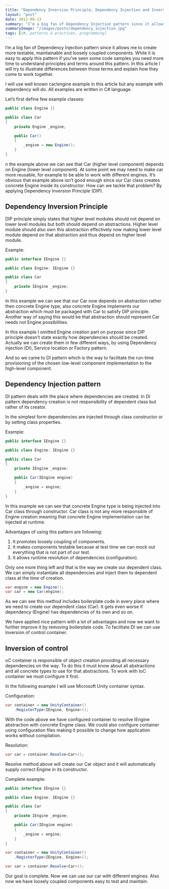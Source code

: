 ```yaml
---
title: "Dependency Inversion Principle, Dependency Injection and Inversion Of Control"
layout: "post"
date: 2012-09-13
summary: "I’m a big fan of Dependency Injection pattern since it allows me to create more testable, maintainable and loosely coupled components. While it is easy to apply this pattern if you’ve seen some code samples you need more time to understand principles and terms around this pattern. In this article I will try to illustrate differences between those terms and explain how they come to work together."
summaryImage: "/images/posts/dependency_injection.jpg"
tags: [c#, patterns & practices, programming]
---
```


I’m a big fan of Dependency Injection pattern since it allows me to create more testable, maintainable and loosely coupled components. While it is easy to apply this pattern if you’ve seen some code samples you need more time to understand principles and terms around this pattern. In this article I will try to illustrate differences between those terms and explain how they come to work together.

I will use well known car/engine example in this article but any example with dependency will do. All examples are written in C# language.

Let’s first define few example classes:

```csharp
public class Engine {}

public class Car
{
	private Engine _engine;

	public Car()
	{
		_engine = new Engine();
	}
}
```

n the example above we can see that Car (higher level component) depends on Engine (lower level component). At some point we may need to make car more reusable, for example to be able to work with different engines. It’s obvious that example above isn’t good enough since our Car class creates concrete Engine inside its constructor. How can we tackle that problem? By applying Dependency Inversion Principle (DIP).

## Dependency Inversion Principle ##

DIP principle simply states that higher level modules should not depend on lower level modules but both should depend on abstractions. Higher level module should also own this abstraction effectively now making lower level module depend on that abstraction and thus depend on higher level module.

Example:

```csharp
public interface IEngine {}

public class Engine: IEngine {}

public class Car
{
	private IEngine _engine;
}
```

In this example we can see that our Car now depends on abstraction rather then concrete Engine type, also concrete Engine implements our abstraction which must be packaged with Car to satisfy DIP principle. Another way of saying this would be that abstraction should represent Car needs not Engine possibilities.

In this example I omitted Engine creation part on purpose since DIP principle doesn’t state exactly how dependencies should be created. Actually we can create them in few different ways, by using Dependency injection (DI), Service location or Factory pattern.

And so we came to DI pattern which is the way to facilitate the run-time provisioning of the chosen low-level component implementation to the high-level component.

## Dependency Injection pattern ##

DI pattern deals with the place where dependencies are created. In DI pattern dependency creation is not responsibility of dependent class but rather of its creator.

In the simplest form dependencies are injected through class constructor or by setting class properties.

Example:

```csharp
public interface IEngine {}

public class Engine: IEngine {}

public class Car
{
	private IEngine _engine;

	public Car(IEngine engine)
	{
		_engine = engine;
	}
}
```

In this example we can see that concrete Engine type is being injected into Car class through constructor. Car class is not any more responsible of Engine creation meaning that concrete Engine implementation can be injected at runtime.

Advantages of using this pattern are following:

1. It promotes loosely coupling of components.
2. It makes components testable because at test time we can mock out everything that is not part of our test.
3. It allows runtime resolution of dependencies (configuration).

Only one more thing left and that is the way we create our dependent class. We can simply instantiate all dependencies and inject them to dependent class at the time of creation.

```csharp
var engine = new Engine();
var car = new Car(engine);
```

As we can see this method includes boilerplate code in every place where we need to create our dependent class (Car). It gets even worse if dependency (Engine) has dependencies of its own and so on.

We have applied nice pattern with a lot of advantages and now we want to further improve it by removing boilerplate code. To facilitate DI we can use Inversion of control container.

## Inversion of control ##

oC container is responsible of object creation providing all necessary dependencies on the way. To do this it must know about all abstractions and all concrete types to use for that abstractions. To work with IoC container we must configure it first.

In the following example I will use Microsoft Unity container syntax.

Configuration:

```csharp
var container = new UnityContainer()
	.RegisterType<IEngine, Engine>();
```

With the code above we have configured container to resolve IEngine abstraction with concrete Engine class. We could also configure container using configuration files making it possible to change how application works without compilation.

Resolution:

```csharp
var car = container.Resolve<Car>();
```

Resolve method above will create our Car object and it will automatically supply correct Engine in its constructor.

Complete example:

```csharp
public interface IEngine {}

public class Engine: IEngine {}

public class Car
{
	private IEngine _engine;

	public Car(IEngine engine)
	{
		_engine = engine;
	}
}

var container = new UnityContainer()
	.RegisterType<IEngine, Engine>();

var car = container.Resolve<Car>();
```

Our goal is complete. Now we can use our car with different engines. Also now we have loosely coupled components easy to test and maintain.